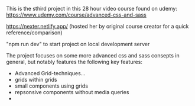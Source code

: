 This is the sthird project in this 28 hour video course found on udemy: https://www.udemy.com/course/advanced-css-and-sass

https://nexter.netlify.app/ (hosted her by original course creator for a quick reference/comparison)

"npm run dev" to start project on local development server

The project focuses on some more advanced css and sass consepts in general, but notably features the following key features:

- Advanced Grid-techniques...
- grids within grids
- small components using grids
- repsonsive components without media queries
-
